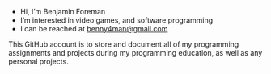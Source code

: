 - Hi, I’m Benjamin Foreman
- I’m interested in video games, and software programming
- I can be reached at benny4man@gmail.com


This GitHub account is to store and document all of my programming assignments and projects during my programming education, as well as any personal projects.
